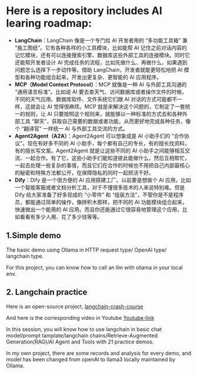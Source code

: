 # Here is a repository includes AI learing roadmap:

- **LangChain**：LangChain 像是一个专门给 AI 开发者用的 “多功能工具箱” 兼 “施工图纸”。它有各种各样的小工具模块，比如能帮 AI 记住之前对话内容的记忆模块，还有可以连接搜索引擎、数据库这些外部工具的连接模块。同时它还能帮开发者设计 AI 完成任务的流程，比如先做什么、再做什么，如果遇到问题怎么选择下一步动作等。借助 LangChain，开发者就能更轻松地把 AI 模型和各种功能组合起来，开发出更复杂、更智能的 AI 应用程序。
- **MCP（Model Context Protocol）**：MCP 就像是一种 AI 与外部工具沟通的 “通用语言标准”。比如说 AI 要去查天气、访问数据库或者操作文件的时候，不同的天气应用、数据库软件、文件系统它们跟 AI 对话的方式可能都不一样，这就会让 AI 觉得很麻烦。MCP 就是来解决这个问题的，它制定了一套统一的规则，让 AI 只要按照这个规则来，就能够以一种标准的方式去和各种外部工具 “聊天”，获取自己需要的数据或者功能，从而更好地完成各种任务，像个 “翻译官” 一样统一 AI 与外部工具交流的方式。
- **Agent2Agent（A2A）**：Agent2Agent 可以想象成是 AI 小助手们的 “合作协议”。现在有好多不同的 AI 小助手，每个都有自己的专长，有的擅长找资料，有的擅长写文案。Agent2Agent 就是让这些不同的 AI 小助手之间能够相互交流、一起合作。有了它，这些小助手们能知道彼此能做什么，然后互相帮忙，一起去处理一些复杂的事情，而且它们在合作的时候也不用把自己内部最核心的秘密和特殊方法都公开，在保障隐私的同时一起把活干好。
- **Dify**：Dify 是一个很方便的 AI 应用搭建工厂。以前要是想做个 AI 应用，比如一个智能客服或者文档分析工具，对于不懂很多技术的人来说特别难。但是 Dify 给大家准备了好多现成的 “小零件” 和 “组装方法”，不管你是不是程序员，都能通过简单的操作，像拼积木那样，把不同的 AI 功能模块组合起来，快速做出一个能用的 AI 应用。而且你还能通过它很容易地管理这个应用，比如看看有多少人用、花了多少钱等等。

## 1.Simple demo
The basic demo using Ollama in HTTP request type/ OpenAI type/ langchain type.

For this project, you can know how to call an llm with ollama in your local env.

## 2. Langchain practice
Here is an open-source project, [langchain-crash-course](https://github.com/bhancockio/langchain-crash-course)

And here is the corresponding video in Youtube [Youtube-link](http://youtube.com/watch?v=yF9kGESAi3M)

In this session, you will know how to use langchain in basic chat model/prompt tamplate/langchain chains/Retrieve-Augmented Generation(RAG)/AI Agent and Tools with 21 practice demos.

In my own project, there are some records and analysis for every demo, and model has been changed from openAI to llama3 locally maintained by Ollama.
